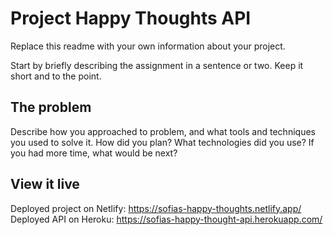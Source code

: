 # Project Happy Thoughts API

Replace this readme with your own information about your project.

Start by briefly describing the assignment in a sentence or two. Keep it short and to the point.

## The problem

Describe how you approached to problem, and what tools and techniques you used to solve it. How did you plan? What technologies did you use? If you had more time, what would be next?

## View it live

Deployed project on Netlify: https://sofias-happy-thoughts.netlify.app/
Deployed API on Heroku: https://sofias-happy-thought-api.herokuapp.com/
